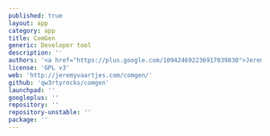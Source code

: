 ```yaml
---
published: true
layout: app
category: app
title: ComGen
generic: Developer tool
description: ''
authors: '<a href="https://plus.google.com/109424692236917039830">Jeremy Vaartjes</a>'
license: 'GPL v3'
web: 'http://jeremyvaartjes.com/comgen/'
github: 'qw3rtyrocks/comgen'
launchpad: ''
googleplus: ''
repository: ''
repository-unstable: ''
package: ''
---
```

